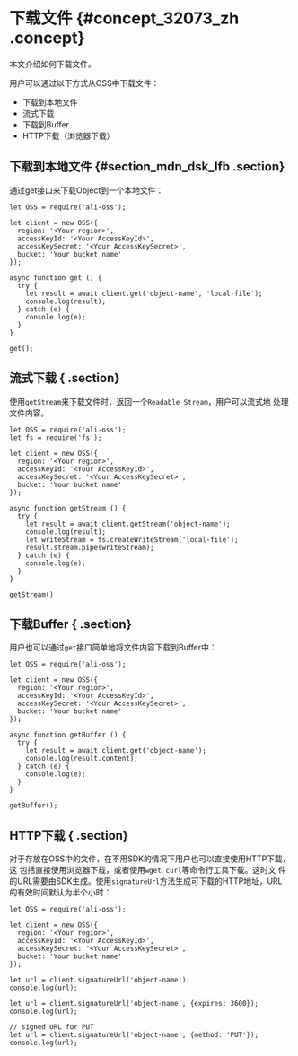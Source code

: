 # 下载文件 {#concept_32073_zh .concept}

本文介绍如何下载文件。

用户可以通过以下方式从OSS中下载文件：

-   下载到本地文件
-   流式下载
-   下载到Buffer
-   HTTP下载（浏览器下载）

## 下载到本地文件 {#section_mdn_dsk_lfb .section}

通过get接口来下载Object到一个本地文件：

```language-js
let OSS = require('ali-oss');

let client = new OSS({
  region: '<Your region>',
  accessKeyId: '<Your AccessKeyId>',
  accessKeySecret: '<Your AccessKeySecret>',
  bucket: 'Your bucket name'
});

async function get () {
  try {
    let result = await client.get('object-name', 'local-file');
    console.log(result);
  } catch (e) {
    console.log(e);
  }
}

get();

```

## 流式下载 { .section}

使用`getStream`来下载文件时，返回一个`Readable Stream`，用户可以流式地 处理文件内容。

```language-js
let OSS = require('ali-oss');
let fs = require('fs');

let client = new OSS({
  region: '<Your region>',
  accessKeyId: '<Your AccessKeyId>',
  accessKeySecret: '<Your AccessKeySecret>',
  bucket: 'Your bucket name'
});

async function getStream () {
  try {
    let result = await client.getStream('object-name');
    console.log(result);
    let writeStream = fs.createWriteStream('local-file');
    result.stream.pipe(writeStream);
  } catch (e) {
    console.log(e);
  }
}

getStream()

```

## 下载Buffer { .section}

用户也可以通过`get`接口简单地将文件内容下载到Buffer中：

```language-js
let OSS = require('ali-oss');

let client = new OSS({
  region: '<Your region>',
  accessKeyId: '<Your AccessKeyId>',
  accessKeySecret: '<Your AccessKeySecret>',
  bucket: 'Your bucket name'
});

async function getBuffer () {
  try {
    let result = await client.get('object-name');
    console.log(result.content);
  } catch (e) {
    console.log(e);
  }
}

getBuffer();

```

## HTTP下载 { .section}

对于存放在OSS中的文件，在不用SDK的情况下用户也可以直接使用HTTP下载，这 包括直接使用浏览器下载，或者使用`wget`, `curl`等命令行工具下载。这时文 件的URL需要由SDK生成。使用`signatureUrl`方法生成可下载的HTTP地址，URL 的有效时间默认为半个小时：

```language-js
let OSS = require('ali-oss');

let client = new OSS({
  region: '<Your region>',
  accessKeyId: '<Your AccessKeyId>',
  accessKeySecret: '<Your AccessKeySecret>',
  bucket: 'Your bucket name'
});

let url = client.signatureUrl('object-name');
console.log(url);

let url = client.signatureUrl('object-name', {expires: 3600});
console.log(url);

// signed URL for PUT
let url = client.signatureUrl('object-name', {method: 'PUT'});
console.log(url);

```

